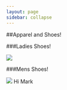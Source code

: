 ```yaml
---
layout: page
sidebar: collapse
---
```


##Apparel and Shoes!

###Ladies Shoes!

<img src="../images/ttac_ladies_shoes.png">

###Mens Shoes!

<img src="../images/ttac_mens_shoes.png">
 Hi Mark

